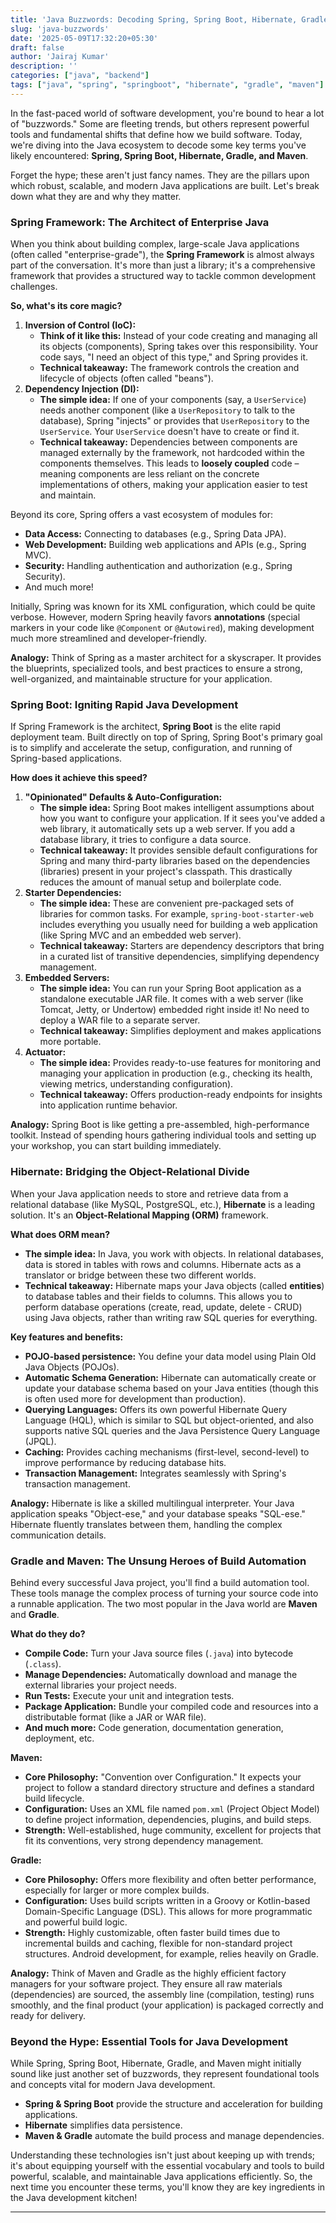 ```yaml
---
title: 'Java Buzzwords: Decoding Spring, Spring Boot, Hibernate, Gradle & Maven'
slug: 'java-buzzwords'
date: '2025-05-09T17:32:20+05:30'
draft: false
author: 'Jairaj Kumar'
description: ''
categories: ["java", "backend"]
tags: ["java", "spring", "springboot", "hibernate", "gradle", "maven"]
---
```

In the fast-paced world of software development, you're bound to hear a lot of "buzzwords." Some are fleeting trends, but others represent powerful tools and fundamental shifts that define how we build software. Today, we're diving into the Java ecosystem to decode some key terms you've likely encountered: **Spring, Spring Boot, Hibernate, Gradle, and Maven**.

Forget the hype; these aren't just fancy names. They are the pillars upon which robust, scalable, and modern Java applications are built. Let's break down what they are and why they matter.

### Spring Framework: The Architect of Enterprise Java

When you think about building complex, large-scale Java applications (often called "enterprise-grade"), the **Spring Framework** is almost always part of the conversation. It's more than just a library; it's a comprehensive framework that provides a structured way to tackle common development challenges.

**So, what's its core magic?**

1. **Inversion of Control (IoC):**
    - **Think of it like this:** Instead of your code creating and managing all its objects (components), Spring takes over this responsibility. Your code says, "I need an object of this type," and Spring provides it.
    - **Technical takeaway:** The framework controls the creation and lifecycle of objects (often called "beans").
2. **Dependency Injection (DI):**
    - **The simple idea:** If one of your components (say, a `UserService`) needs another component (like a `UserRepository` to talk to the database), Spring "injects" or provides that `UserRepository` to the `UserService`. Your `UserService` doesn't have to create or find it.
    - **Technical takeaway:** Dependencies between components are managed externally by the framework, not hardcoded within the components themselves. This leads to **loosely coupled** code – meaning components are less reliant on the concrete implementations of others, making your application easier to test and maintain.

Beyond its core, Spring offers a vast ecosystem of modules for:

- **Data Access:** Connecting to databases (e.g., Spring Data JPA).
- **Web Development:** Building web applications and APIs (e.g., Spring MVC).
- **Security:** Handling authentication and authorization (e.g., Spring Security).
- And much more!

Initially, Spring was known for its XML configuration, which could be quite verbose. However, modern Spring heavily favors **annotations** (special markers in your code like `@Component` or `@Autowired`), making development much more streamlined and developer-friendly.

**Analogy:** Think of Spring as a master architect for a skyscraper. It provides the blueprints, specialized tools, and best practices to ensure a strong, well-organized, and maintainable structure for your application.

### Spring Boot: Igniting Rapid Java Development

If Spring Framework is the architect, **Spring Boot** is the elite rapid deployment team. Built directly on top of Spring, Spring Boot's primary goal is to simplify and accelerate the setup, configuration, and running of Spring-based applications.

**How does it achieve this speed?**

1. **"Opinionated" Defaults & Auto-Configuration:**
    - **The simple idea:** Spring Boot makes intelligent assumptions about how you want to configure your application. If it sees you've added a web library, it automatically sets up a web server. If you add a database library, it tries to configure a data source.
    - **Technical takeaway:** It provides sensible default configurations for Spring and many third-party libraries based on the dependencies (libraries) present in your project's classpath. This drastically reduces the amount of manual setup and boilerplate code.
2. **Starter Dependencies:**
    - **The simple idea:** These are convenient pre-packaged sets of libraries for common tasks. For example, `spring-boot-starter-web` includes everything you usually need for building a web application (like Spring MVC and an embedded web server).
    - **Technical takeaway:** Starters are dependency descriptors that bring in a curated list of transitive dependencies, simplifying dependency management.
3. **Embedded Servers:**
    - **The simple idea:** You can run your Spring Boot application as a standalone executable JAR file. It comes with a web server (like Tomcat, Jetty, or Undertow) embedded right inside it! No need to deploy a WAR file to a separate server.
    - **Technical takeaway:** Simplifies deployment and makes applications more portable.
4. **Actuator:**
    - **The simple idea:** Provides ready-to-use features for monitoring and managing your application in production (e.g., checking its health, viewing metrics, understanding configuration).
    - **Technical takeaway:** Offers production-ready endpoints for insights into application runtime behavior.

**Analogy:** Spring Boot is like getting a pre-assembled, high-performance toolkit. Instead of spending hours gathering individual tools and setting up your workshop, you can start building immediately.

### Hibernate: Bridging the Object-Relational Divide

When your Java application needs to store and retrieve data from a relational database (like MySQL, PostgreSQL, etc.), **Hibernate** is a leading solution. It's an **Object-Relational Mapping (ORM)** framework.

**What does ORM mean?**

- **The simple idea:** In Java, you work with objects. In relational databases, data is stored in tables with rows and columns. Hibernate acts as a translator or bridge between these two different worlds.
- **Technical takeaway:** Hibernate maps your Java objects (called **entities**) to database tables and their fields to columns. This allows you to perform database operations (create, read, update, delete - CRUD) using Java objects, rather than writing raw SQL queries for everything.

**Key features and benefits:**

- **POJO-based persistence:** You define your data model using Plain Old Java Objects (POJOs).
- **Automatic Schema Generation:** Hibernate can automatically create or update your database schema based on your Java entities (though this is often used more for development than production).
- **Querying Languages:** Offers its own powerful Hibernate Query Language (HQL), which is similar to SQL but object-oriented, and also supports native SQL queries and the Java Persistence Query Language (JPQL).
- **Caching:** Provides caching mechanisms (first-level, second-level) to improve performance by reducing database hits.
- **Transaction Management:** Integrates seamlessly with Spring's transaction management.

**Analogy:** Hibernate is like a skilled multilingual interpreter. Your Java application speaks "Object-ese," and your database speaks "SQL-ese." Hibernate fluently translates between them, handling the complex communication details.

### Gradle and Maven: The Unsung Heroes of Build Automation

Behind every successful Java project, you'll find a build automation tool. These tools manage the complex process of turning your source code into a runnable application. The two most popular in the Java world are **Maven** and **Gradle**.

**What do they do?**

- **Compile Code:** Turn your Java source files (`.java`) into bytecode (`.class`).
- **Manage Dependencies:** Automatically download and manage the external libraries your project needs.
- **Run Tests:** Execute your unit and integration tests.
- **Package Application:** Bundle your compiled code and resources into a distributable format (like a JAR or WAR file).
- **And much more:** Code generation, documentation generation, deployment, etc.

**Maven:**

- **Core Philosophy:** "Convention over Configuration." It expects your project to follow a standard directory structure and defines a standard build lifecycle.
- **Configuration:** Uses an XML file named `pom.xml` (Project Object Model) to define project information, dependencies, plugins, and build steps.
- **Strength:** Well-established, huge community, excellent for projects that fit its conventions, very strong dependency management.

**Gradle:**

- **Core Philosophy:** Offers more flexibility and often better performance, especially for larger or more complex builds.
- **Configuration:** Uses build scripts written in a Groovy or Kotlin-based Domain-Specific Language (DSL). This allows for more programmatic and powerful build logic.
- **Strength:** Highly customizable, often faster build times due to incremental builds and caching, flexible for non-standard project structures. Android development, for example, relies heavily on Gradle.

**Analogy:** Think of Maven and Gradle as the highly efficient factory managers for your software project. They ensure all raw materials (dependencies) are sourced, the assembly line (compilation, testing) runs smoothly, and the final product (your application) is packaged correctly and ready for delivery.

### Beyond the Hype: Essential Tools for Java Development

While Spring, Spring Boot, Hibernate, Gradle, and Maven might initially sound like just another set of buzzwords, they represent foundational tools and concepts vital for modern Java development.

- **Spring & Spring Boot** provide the structure and acceleration for building applications.
- **Hibernate** simplifies data persistence.
- **Maven & Gradle** automate the build process and manage dependencies.

Understanding these technologies isn't just about keeping up with trends; it's about equipping yourself with the essential vocabulary and tools to build powerful, scalable, and maintainable Java applications efficiently. So, the next time you encounter these terms, you'll know they are key ingredients in the Java development kitchen!

---